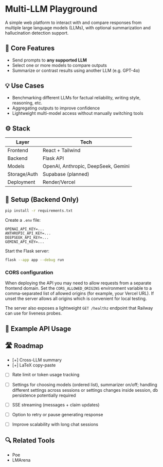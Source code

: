 # Multi-LLM Playground

A simple web platform to interact with and compare responses from multiple large language models (LLMs), with optional summarization and hallucination detection support.

## 🔧 Core Features

- Send prompts to **any supported LLM**
- Select one or more models to compare outputs
- Summarize or contrast results using another LLM (e.g. GPT-4o)

## 💡 Use Cases

- Benchmarking different LLMs for factual reliability, writing style, reasoning, etc.
- Aggregating outputs to improve confidence
- Lightweight multi-model access without manually switching tools

## ⚙️ Stack

| Layer        | Tech                          |
|--------------|-------------------------------|
| Frontend     | React + Tailwind              |
| Backend      | Flask API                     |
| Models       | OpenAI, Anthropic, DeepSeek, Gemini |
| Storage/Auth | Supabase (planned)            |
| Deployment   | Render/Vercel                 |

## 🚀 Setup (Backend Only)

```bash
pip install -r requirements.txt
```

Create a `.env` file:

```
OPENAI_API_KEY=...
ANTHROPIC_API_KEY=...
DEEPSEEK_API_KEY=...
GEMINI_API_KEY=...
```

Start the Flask server:

```bash
flask --app app --debug run
```

### CORS configuration

When deploying the API you may need to allow requests from a separate
frontend domain.  Set the `CORS_ALLOWED_ORIGINS` environment variable to a
comma-separated list of allowed origins (for example, your Vercel URL).  If
unset the server allows all origins which is convenient for local testing.

The server also exposes a lightweight `GET /healthz` endpoint that Railway can
use for liveness probes.

## 🧪 Example API Usage



## 🛣 Roadmap
- [+] Cross-LLM summary
- [+] LaTeX copy-paste
- [ ] Rate limit or token usage tracking
- [ ] Settings for choosing models (ordered list), summarizer on/off; handling different settings across sessions or settings changes inside session, db persistence potentially required
- [ ] SSE streaming (messages + claim updates)
- [ ] Option to retry or pause generating response
- [ ] Improve scalability with long chat sessions



## 🔍 Related Tools

- Poe
- LMArena
